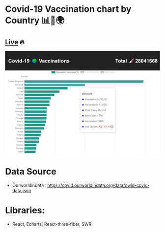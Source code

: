 # Covid-19 Vaccination chart by Country 📊💉🌍

## [Live](https://amazing-yalow-966cc3.netlify.app/) 🔥

![Demo](/public/vaccinations.jpg)

# Data Source
- Ourworldindata : https://covid.ourworldindata.org/data/owid-covid-data.json

# Libraries:
-  React, Echarts, React-three-fiber, SWR
